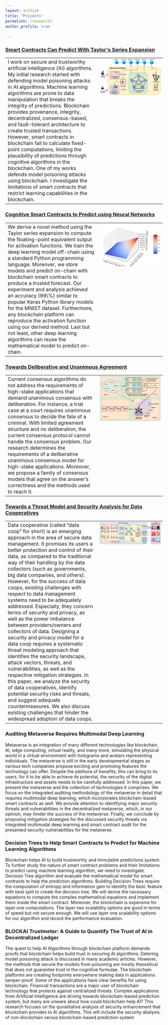 ```yaml
---
layout: archive
title: "Projects"
permalink: /research/
author_profile: true

---
```


### [Smart Contracts Can Predict With Taylor's Series Expansion](https://www.researchgate.net/publication/352730718_Making_Smart_Contracts_Smarter) 
<table style="width: 100%; border-collapse: collapse; border: none;">
  <tr>
    <td style="border: none; vertical-align: top; width: 50%; padding-right: 12px; font-size: 16px;">
      I work on secure and trustworthy artificial intelligence (AI) algorithms. My initial research started with defending model poisoning attacks in AI algorithms. Machine learning algorithms are prone to data manipulation that breaks the integrity of predictions. Blockchain provides provenance, integrity, decentralized, consensus-based, and fault-tolerant architecture to create trusted transactions. However, smart contracts in blockchain fail to calculate fixed-point computations, limiting the plausibility of predictions through cognitive algorithms in the blockchain. One of my works defends model poisoning attacks using blockchain. I investigate the limitations of smart contracts that restrict learning capabilities in the blockchain.
    </td>
    <td style="border: none; vertical-align: top; width: 35%; text-align: center;">
      <img src="/_pages/NB1.jpg" alt="NB Image">
    </td>
  </tr>
</table>



### [Cognitive Smart Contracts to Predict using Neural Networks](https://www.researchgate.net/publication/365102617_Smarter_Contracts_to_Predict_using_Deep-Learning_Algorithms)
<table style="width: 100%; border-collapse: collapse; border: none;">
  <tr>
    <td style="border: none; vertical-align: top; width: 50%; padding-right: 12px; font-size: 16px;">
     We derive a novel method using the Taylor series expansion to compute the floating-point equivalent output for activation functions. We train the deep learning model off-chain using a standard           Python programming language. Moreover, we store models and predict on-chain with blockchain smart contracts to produce a trusted forecast. Our experiment and analysis achieved an accuracy (99\%)         similar to popular Keras Python library models for the MNIST dataset. Furthermore, any blockchain platform can reproduce the activation function using our derived method. Last but not least, other       deep learning algorithms can reuse the mathematical model to predict on-chain.
    </td>
    <td style="border: none; vertical-align: top; width: 35%; text-align: center;">
      <img src="/_pages/NN1.png" alt="NN Image">
    </td>
  </tr>
</table>

### [Towards Deliberative and Unanimous Agreement](https://www.scitepress.org/Papers/2024/128134/128134.pdf)
<table style="width: 100%; border-collapse: collapse; border: none;">
  <tr>
    <td style="border: none; vertical-align: top; width: 50%; padding-right: 12px; font-size: 16px;">
     Current consensus algorithms do not address the requirements of high-stake applications that demand unanimous consensus with deliberation. For instance, a trial case at a court requires unanimous        consensus to decide the fate of a criminal. With limited agreement structure and no deliberation, the current consensus protocol cannot handle the consensus problem. Our research determines the          requirements of a deliberative unanimous consensus model for high-stake applications. Moreover, we propose a family of consensus models that agree on the answer’s correctness and the methods used        to reach it.
    </td>
    <td style="border: none; vertical-align: top; width: 35%; text-align: center;">
      <img src="/_pages/consensus.jpg" alt="Consensus Image">
    </td>
  </tr>
</table>

### [Towards a Threat Model and Security Analysis for Data Cooperatives](https://www.scitepress.org/Papers/2024/128134/128134.pdf)
<table style="width: 100%; border-collapse: collapse; border: none;">
  <tr>
    <td style="border: none; vertical-align: top; width: 50%; padding-right: 12px; font-size: 16px;">
     Data cooperative (called “data coop” for short) is an emerging approach in the area of secure data management. It promises its users a better protection and control of their 
data, as compared to the traditional way of their handling by the data collectors (such as governments, big data companies, and others). However, for the success of data coops, 
existing challenges with respect to data management systems need to be adequately addressed. Especially, they concern terms of security and privacy, as well as the power imbalance between providers/owners and collectors of data. Designing a security and privacy model for a data coop requires a systematic threat modeling approach that identifies the security landscape, attack vectors, threats, and vulnerabilities, as well as the respective mitigation strategies. In this paper, we analyze the security of data cooperatives, identify potential security risks and threats, and suggest adequate countermeasures. We also discuss existing challenges that hinder the widespread adoption of data coops.
    </td>
    <td style="border: none; vertical-align: top; width: 35%; text-align: center;">
      <img src="/_pages/DC_ABIOLA1.jpg" alt="Data Cooperative Image">
    </td>
  </tr>
</table>

### Auditing Metaverse Requires Multimodal Deep Learning
Metaverse is an integration of many different technologies like blockchain, AI, edge computing, virtual reality, and many more, simulating the physical world in a virtual environment with holograms and avatars representing individuals. The metaverse is still in the early developmental stages as various tech companies propose exciting and promising features the technology can offer. Despite the plethora of benefits, this can bring to its users, for it to be able to achieve its potential, the security of the digital infrastructure and assets needs to be carefully addressed. In this paper, we present the metaverse and the collection of technologies it comprises. We focus on the integrated auditing methodology of the metaverse in detail that requires multimodal deep learning, which incorporates blockchain-based smart contracts as well. We provide attention to identifying major security threats and vulnerabilities in the decentralized metaverse, which, in our opinion, may hinder the success of the metaverse. Finally, we conclude by proposing mitigation strategies for the discussed security threats via integrated multimodal deep learning and smart contract audit for the presented security vulnerabilities for the metaverse.
  
### Decision Trees to Help Smart Contracts to Predict for Machine Learning Algorithms
Blockchain helps AI to build trustworhty and immutable predictions system. To further study the nature of smart contract problems and their limitations to predict using machine learning algorithm, we need to investigate. Decision Tree algorithm and evaluate the mathematical model for smart contracts to help the prediction algorithms. Building Decision Trees require the computation of entropy and information gain to identify the best. feature with best split to create the decision tree. We will derive the necessary equations to compute  the complex mathematical equations and implement them inside the smart contract. Moreover, the blockchain is expensive for layer one computations. The layer two scalability options are good in terms of speed but not secure enough. We will use layer one scalability options for our algorithm and record the performance evaluation. 

### BLOCKAI Trustmeter: A Guide to Quantify The Trust of AI in Decentralized Ledger
The quest to help AI Algorithms through blockchain platform demands proofs that blockchain helps build trust in securing AI algorithms. Detering model poisoning attack is discussed in many academic articles. However, the methods that secure the models from poisoning are mostly theoretical that does not guarantee trust in the cognitive formulae. The blockchain platforms are creating footprints everywhere making data in applications tamper-proof. Some of the applications have clear benefits for using blockchain. Financial transactions are a major user of blockchain technology that protects against centralized threats. Complex applications from Artificial Intelligence are driving towards blockchain-based prediction system, but many are unware about how could blockchain help AI? This research focuses on the qunatitative analysis of security enhancement that blockchain provides to AI algorithms. This will include the security abalysis of non-blockchain versus blockchain-based prediction system   
  


